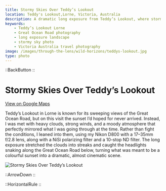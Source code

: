 ```yaml
---
title: Stormy Skies Over Teddy’s Lookout
location: Teddy's Lookout,Lorne, Victoria, Australia
description: A dramatic long exposure from Teddy’s Lookout, where stormy skies and headlights along the Great Ocean Road turned a failed sunset into a powerful shot.
keywords:
    - Teddy’s Lookout Lorne
    - Great Ocean Road photography
    - long exposure landscape
    - stormy sky photo
    - Victoria Australia travel photography
image: /images/through-the-lens/wild-horizons/teddys-lookout.jpg
type: photo
---
```


::BackButton
::

# Stormy Skies Over Teddy’s Lookout

<a href="https://www.google.com/maps/search/?api=1&query=Teddy's+Lookout,Lorne,+Victoria,+Australia" target="_blank" rel="noopener noreferrer">View on Google Maps</a>

Teddy’s Lookout in Lorne is known for its sweeping views of the Great Ocean Road, but on this visit the sunset I’d hoped for never arrived. Instead, I was met with heavy clouds, strong winds, and a moody atmosphere that perfectly mirrored what I was going through at the time. Rather than fight the conditions, I leaned into them, using my Nikon D800 with a 17–35mm f/2.8 lens, along with a NiSi polarizing filter and a 10-stop ND filter. The long exposure stretched the clouds into streaks and caught the headlights snaking along the Great Ocean Road below, turning what was meant to be a colourful sunset into a dramatic, almost cinematic scene.

![Stormy Skies Over Teddy’s Lookout](/images/through-the-lens/wild-horizons/teddys-lookout.jpg)

<div class="mb-8"></div>

::ArrowDown
::

<div class="mb-8"></div>

::HorizontalRule
::
